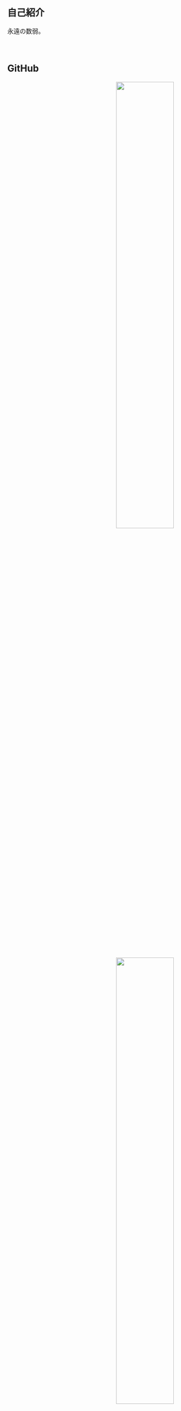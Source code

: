 ## 自己紹介
永遠の数弱。<br>
<br>
<br>

## GitHub
<a href="stat">
  <img src="https://github-readme-stats.vercel.app/api?username=rark7040&show_icons=true&theme=react&count_private=true&include_all_commits=true" width=51% align="right" />
  <img src="https://github-readme-stats.vercel.app/api/top-langs/?username=rark7040&layout=compact&theme=react" width=51% align="right"/>
</a>

<table>
  <tr><td> <strong> やってること </strong> <td> よく使う言語
  <tr>
    <td> <table>
    <tr><td> PocketMine-MP
    <tr><td> Unity
    <tr><td> ConsoleApp
    <tr><td> Mico Car
    </table>
    <td> <table>
      <tr><td> PHP
      <tr><td> C#
      <tr><td> RUST
      <tr><td> C++
    </table>
      
</table>


<a href="graph">
  <img src="https://activity-graph.herokuapp.com/graph?username=rark7040&theme=react-dark" width=100%/>
</a>
